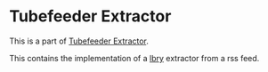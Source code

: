 # Tubefeeder Extractor

This is a part of [Tubefeeder Extractor](https://github.com/Tubefeeder/tubefeeder-extractor).

This contains the implementation of a [lbry](https://lbry.com/) extractor from a rss feed.
